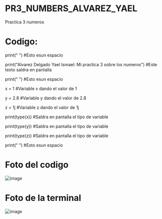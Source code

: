 # PR3_NUMBERS_ALVAREZ_YAEL
Practica 3 numeros
# Codigo:

print(" ") #Esto esun espacio

print("Alvarez Delgado Yael Ismael: Mi practica 3 sobre los numeros") #Este texto saldra en pantalla 

print(" ") #Esto esun espacio

x = 1 #Variable x dando el valor de 1

y = 2.8 #Variable y dando el valor de 2.8

z = 1j #Variable z dando el valor de 1j 

print(type(x)) #Saldra en pantalla el tipo de variable

print(type(y)) #Saldra en pantalla el tipo de variable

print(type(z)) #Saldra en pantalla el tipo de variable

print(" ") #Esto esun espacio

# Foto del codigo

![image](https://github.com/user-attachments/assets/f183b5c8-ba61-4673-a8c4-b7ca81bcfdb9)
# Foto de la terminal

![image](https://github.com/user-attachments/assets/eda2ea8d-f6bf-4812-998d-ba50a3d05be0)
